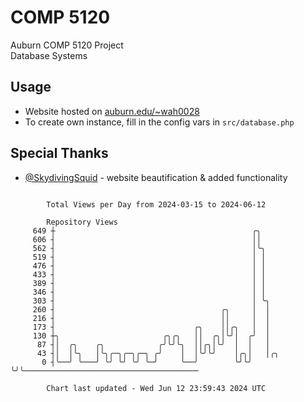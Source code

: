# COMP 5120
Auburn COMP 5120 Project  
Database Systems

## Usage
- Website hosted on [auburn.edu/~wah0028](https://webhome.auburn.edu/~wah0028/)
- To create own instance, fill in the config vars in `src/database.php`

## Special Thanks
- [@SkydivingSquid](https://github.com/SkydivingSquid) - website beautification & added functionality

```

        Total Views per Day from 2024-03-15 to 2024-06-12

        Repository Views
     649 ┼                                            ╭╮
     606 ┤                                            ││
     562 ┤                                            │╰╮
     519 ┤                                            │ │
     476 ┤                                            │ │
     433 ┤                                            │ │
     389 ┤                                            │ │
     346 ┤                                            │ │
     303 ┤                                            │ ╰╮
     260 ┤                                     ╭╮     │  │
     216 ┤                                     ││     │  │
     173 ┤                               ╭╮    ││╭╮   │  │
     130 ┼╮                       ╭╮╭╮   ││  ╭╮│╰╯│  ╭╯  │
      87 ┤│  ╭╮    ╭╮            ╭╯╰╯╰╮  ││╭╮│╰╯  │  │   │
      43 ┤│  │╰╮   │╰╮╭─╮╭─╮╭─╮ ╭╯    │  │╰╯╰╯    │╭╮│   │╭╮
       0 ┤╰──╯ ╰───╯ ╰╯ ╰╯ ╰╯ ╰─╯     ╰──╯        ╰╯╰╯   ╰╯╰───────────────────────────────────────

        Chart last updated - Wed Jun 12 23:59:43 2024 UTC
        
```

